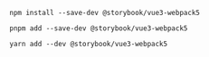 ```shell renderer="vue" language="js" packageManager="npm"
npm install --save-dev @storybook/vue3-webpack5
```

```shell renderer="vue" language="js" packageManager="pnpm"
pnpm add --save-dev @storybook/vue3-webpack5
```

```shell renderer="vue" language="js" packageManager="yarn"
yarn add --dev @storybook/vue3-webpack5
```

